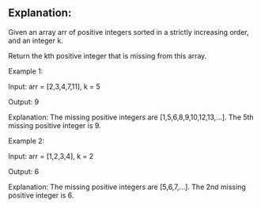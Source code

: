 ## Explanation:

Given an array arr of positive integers sorted in a strictly increasing order, and an integer k.

Return the kth positive integer that is missing from this array.

 
Example 1:

Input: arr = [2,3,4,7,11], k = 5

Output: 9

Explanation: The missing positive integers are [1,5,6,8,9,10,12,13,...]. The 5th missing positive integer is 9.

Example 2:

Input: arr = [1,2,3,4], k = 2

Output: 6

Explanation: The missing positive integers are [5,6,7,...]. The 2nd missing positive integer is 6.
